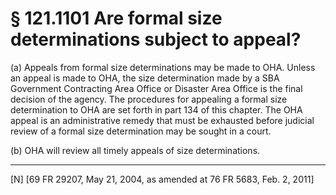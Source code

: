 # § 121.1101   Are formal size determinations subject to appeal?

(a) Appeals from formal size determinations may be made to OHA. Unless an appeal is made to OHA, the size determination made by a SBA Government Contracting Area Office or Disaster Area Office is the final decision of the agency. The procedures for appealing a formal size determination to OHA are set forth in part 134 of this chapter. The OHA appeal is an administrative remedy that must be exhausted before judicial review of a formal size determination may be sought in a court.


(b) OHA will review all timely appeals of size determinations.



---

[N] [69 FR 29207, May 21, 2004, as amended at 76 FR 5683, Feb. 2, 2011]




